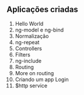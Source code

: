 ## Aplicações criadas

1. Hello World
2. ng-model e ng-bind
3. Normalização
4. ng-repeat
5. Controllers
6. Filters
7. ng-include
8. Routing
9. More on routing
10. Criando um app Login
11. $http service